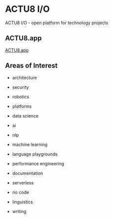 # ACTU8 I/O

ACTU8 I/O - open platform for technology projects

## ACTU8.app

[ACTU8.app](/projects/ACTU8.app/requirements.md)

## Areas of Interest
 
- architecture

- security

- robotics

- platforms

- data science
 
- ai

- nlp

- machine learning

- language playgrounds

- performance engineering

- documentation

- serverless

- no code

- linguistics

- writing
